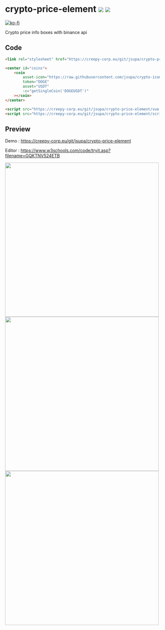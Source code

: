 # crypto-price-element <img src="https://visitor-badge.glitch.me/badge?page_id=jsupa.crypto-price-element"> <img src="https://wakatime.com/badge/github/jsupa/crypto-price-element.svg">

[![ko-fi](https://ko-fi.com/img/githubbutton_sm.svg)](https://ko-fi.com/Y8Y246Y0V)

Crypto price info boxes with binance api

## Code

```html
<link rel="stylesheet" href="https://creepy-corp.eu/git/jsupa/crypto-price-element/style.css"/>

<center id="coins">
    <coin
        asset-icon="https://raw.githubusercontent.com/jsupa/crypto-icons/main/icons/doge.png"
        token="DOGE"
        asset="USDT"
        :c="getSingleCoin('DOGEUSDT')"
    ></coin>
</center>

<script src="https://creepy-corp.eu/git/jsupa/crypto-price-element/vue.min.js"></script>
<script src="https://creepy-corp.eu/git/jsupa/crypto-price-element/script.js"></script>

```

## Preview

Demo : https://creepy-corp.eu/git/jsupa/crypto-price-element

Editor : https://www.w3schools.com/code/tryit.asp?filename=GQKTNV524ETB

<img src="https://creepy-corp.eu/git/jsupa/crypto-price-element/crypto-price-element-template-code.png" width="500px">
<img src="https://creepy-corp.eu/git/jsupa/crypto-price-element/crypto-price-element-preview-gain.png" width="500px">
<img src="https://creepy-corp.eu/git/jsupa/crypto-price-element/crypto-price-element-preview-loss.png" width="500px">

